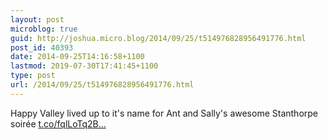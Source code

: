```yaml
---
layout: post
microblog: true
guid: http://joshua.micro.blog/2014/09/25/t514976828956491776.html
post_id: 40393
date: 2014-09-25T14:16:58+1100
lastmod: 2019-07-30T17:41:45+1100
type: post
url: /2014/09/25/t514976828956491776.html
---
```

Happy Valley lived up to it's name for Ant and Sally's awesome Stanthorpe soirée [t.co/fqlLoTq2B...](http://t.co/fqlLoTq2BE)
